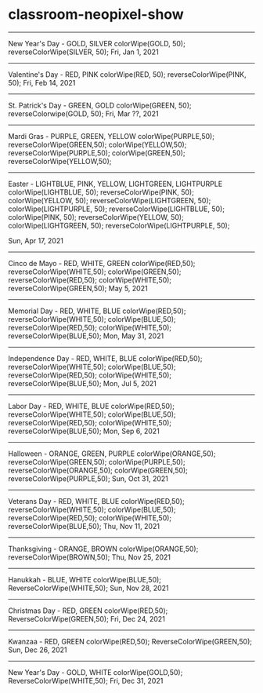 # classroom-neopixel-show

---

New Year's Day - GOLD, SILVER
colorWipe(GOLD, 50);
reverseColorWipe(SILVER, 50);
Fri, Jan 1, 2021

---

Valentine's Day - RED, PINK
colorWipe(RED, 50);
reverseColorWipe(PINK, 50);
Fri, Feb 14, 2021

---

St. Patrick's Day - GREEN, GOLD
colorWipe(GREEN, 50);
reverseColorwipe(GOLD, 50);
Fri, Mar ??, 2021

---

Mardi Gras - PURPLE, GREEN, YELLOW
colorWipe(PURPLE,50);
reverseColorWipe(GREEN,50);
colorWipe(YELLOW,50);
reverseColorWipe(PURPLE,50);
colorWipe(GREEN,50);
reverseColorWipe(YELLOW,50);

---

Easter - LIGHTBLUE, PINK, YELLOW, LIGHTGREEN, LIGHTPURPLE
colorWipe(LIGHTBLUE, 50);
reverseColorWipe(PINK, 50);
colorWipe(YELLOW, 50);
reverseColorWipe(LIGHTGREEN, 50);
colorWipe(LIGHTPURPLE, 50);
reverseColorWipe(LIGHTBLUE, 50);
colorWipe(PINK, 50);
reverseColorWipe(YELLOW, 50);
colorWipe(LIGHTGREEN, 50);
reverseColorWipe(LIGHTPURPLE, 50);

Sun, Apr 17, 2021

---

Cinco de Mayo - RED, WHITE, GREEN
colorWipe(RED,50);
reverseColorWipe(WHITE,50);
colorWipe(GREEN,50);
reverseColorWipe(RED,50);
colorWipe(WHITE,50);
reverseColorWipe(GREEN,50);
May 5, 2021

---

Memorial Day - RED, WHITE, BLUE
colorWipe(RED,50);
reverseColorWipe(WHITE,50);
colorWipe(BLUE,50);
reverseColorWipe(RED,50);
colorWipe(WHITE,50);
reverseColorWipe(BLUE,50);
Mon, May 31, 2021

---

Independence Day - RED, WHITE, BLUE
colorWipe(RED,50);
reverseColorWipe(WHITE,50);
colorWipe(BLUE,50);
reverseColorWipe(RED,50);
colorWipe(WHITE,50);
reverseColorWipe(BLUE,50);
Mon, Jul 5, 2021

---

Labor Day - RED, WHITE, BLUE
colorWipe(RED,50);
reverseColorWipe(WHITE,50);
colorWipe(BLUE,50);
reverseColorWipe(RED,50);
colorWipe(WHITE,50);
reverseColorWipe(BLUE,50);
Mon, Sep 6, 2021

---

Halloween - ORANGE, GREEN, PURPLE
colorWipe(ORANGE,50);
reverseColorWipe(GREEN,50);
colorWipe(PURPLE,50);
reverseColorWipe(ORANGE,50);
colorWipe(GREEN,50);
reverseColorWipe(PURPLE,50);
Sun, Oct 31, 2021

---

Veterans Day - RED, WHITE, BLUE
colorWipe(RED,50);
reverseColorWipe(WHITE,50);
colorWipe(BLUE,50);
reverseColorWipe(RED,50);
colorWipe(WHITE,50);
reverseColorWipe(BLUE,50);
Thu, Nov 11, 2021

---

Thanksgiving - ORANGE, BROWN
colorWipe(ORANGE,50);
reverseColorWipe(BROWN,50);
Thu, Nov 25, 2021

---

Hanukkah - BLUE, WHITE
colorWipe(BLUE,50);
ReverseColorWipe(WHITE,50);
Sun, Nov 28, 2021

---

Christmas Day - RED, GREEN
colorWipe(RED,50);
ReverseColorWipe(GREEN,50);
Fri, Dec 24, 2021

---

Kwanzaa - RED, GREEN
colorWipe(RED,50);
ReverseColorWipe(GREEN,50);
Sun, Dec 26, 2021

---

New Year's Day - GOLD, WHITE
colorWipe(GOLD,50);
ReverseColorWipe(WHITE,50);
Fri, Dec 31, 2021
